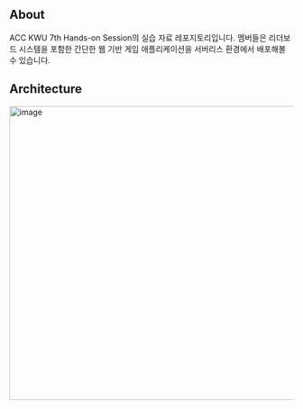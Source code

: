 ## About
ACC KWU 7th Hands-on Session의 실습 자료 레포지토리입니다.
멤버들은 리더보드 시스템을 포함한 간단한 웹 기반 게임 애플리케이션을 서버리스 환경에서 배포해볼 수 있습니다.

## Architecture
<img width="522" alt="image" src="https://github.com/user-attachments/assets/9a9ac903-b4a6-4c50-a6c3-9ad85df145a7">
